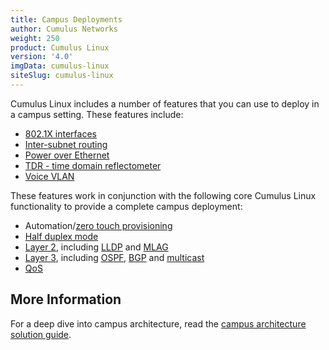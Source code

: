```yaml
---
title: Campus Deployments
author: Cumulus Networks
weight: 250
product: Cumulus Linux
version: '4.0'
imgData: cumulus-linux
siteSlug: cumulus-linux
---
```


Cumulus Linux includes a number of features that you can use to deploy in a campus setting. These features include:

- [802.1X interfaces](../../Layer-1-and-Switch-Ports/802.1X-Interfaces/)
- [Inter-subnet routing](../../Network-Virtualization/Ethernet-Virtual-Private-Network-EVPN/#inter-subnet-routing)
- [Power over Ethernet](../../System-Configuration/Power-over-Ethernet-PoE/)
- [TDR - time domain reflectometer](../../Monitoring-and-Troubleshooting/Monitoring-System-Hardware/TDR-Cable-Diagnostics/)
- [Voice VLAN](../../Layer-2/Link-Layer-Discovery-Protocol/Voice-VLAN/)

These features work in conjunction with the following core Cumulus Linux functionality to provide a complete campus deployment:

- Automation/[zero touch provisioning](../../Installation-Management/Zero-Touch-Provisioning-ZTP/)
- [Half duplex mode](../../Layer-1-and-Switch-Ports/Interface-Configuration-and-Management/Switch-Port-Attributes/#port-speed-and-duplex-mode)
- [Layer 2](../../Layer-2/), including [LLDP](../../Layer-2/Link-Layer-Discovery-Protocol/) and [MLAG](../../Layer-2/Multi-Chassis-Link-Aggregation-MLAG/)
- [Layer 3](../../Layer-3/), including [OSPF](../../Layer-3/Open-Shortest-Path-First-OSPF/), [BGP](../../Layer-3/Border-Gateway-Protocol-BGP/) and [multicast](../../Layer-3/Routing/#static-multicast-routes)
- [QoS](../../Layer-1-and-Switch-Ports/Buffer-and-Queue-Management/)

## More Information

For a deep dive into campus architecture, read the [campus architecture solution guide](/guides/campus-architecture-guide).
